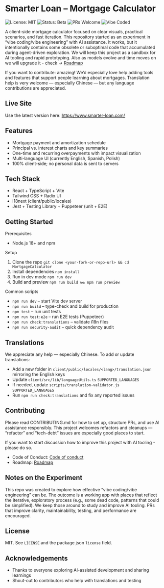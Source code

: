 # Smarter Loan – Mortgage Calculator

![License: MIT](https://img.shields.io/badge/License-MIT-blue.svg)
![Status: Beta](https://img.shields.io/badge/Status-Experimental%20Sandbox-yellow)
![PRs Welcome](https://img.shields.io/badge/PRs-welcome-brightgreen.svg)
![Vibe Coded](https://img.shields.io/badge/Vibe%20Coded-AI%20Assisted-purple)

A client-side mortgage calculator focused on clear visuals, practical scenarios, and fast iteration. This repository started as an experiment in “vibe coding/vibe engineering” with AI assistance. It works, but it intentionally contains some obsolete or suboptimal code that accumulated during agent-driven exploration. We will keep this project as a sandbox for AI tooling and rapid prototyping. Also as models evolve and time moves on we will upgrade it - check -> [Roadmap](ROADMAP.md)

If you want to contribute: amazing! We’d especially love help adding tools and features that support people learning about mortgages. Translation help is very welcome — especially Chinese — but any language contributions are appreciated.

## Live Site

Use the latest version here: https://www.smarter-loan.com/

## Features

- Mortgage payment and amortization schedule
- Principal vs. interest charts and key summaries
- One-time and recurring overpayments with impact visualization
- Multi-language UI (currently English, Spanish, Polish)
- 100% client-side; no personal data is sent to servers

## Tech Stack

- React + TypeScript + Vite
- Tailwind CSS + Radix UI
- i18next (client/public/locales)
- Jest + Testing Library + Puppeteer (unit + E2E)

## Getting Started

Prerequisites

- Node.js 18+ and npm

Setup

1. Clone the repo
   `git clone <your-fork-or-repo-url> && cd MortgageCalculator`
2. Install dependencies
   `npm install`
3. Run in dev mode
   `npm run dev`
4. Build and preview
   `npm run build && npm run preview`

Common scripts

- `npm run dev` – start Vite dev server
- `npm run build` – type-check and build for production
- `npm test` – run unit tests
- `npm run test:e2e` – run E2E tests (Puppeteer)
- `npm run check:translations` – validate i18n files
- `npm run security-audit` – quick dependency audit

## Translations

We appreciate any help — especially Chinese. To add or update translations:

- Add a new folder in `client/public/locales/<lang>/translation.json` mirroring the English keys
- Update `client/src/lib/languageUtils.ts` `SUPPORTED_LANGUAGES`
- If needed, update `scripts/translation-validator.js` `SUPPORTED_LANGUAGES`
- Run `npm run check:translations` and fix any reported issues

## Contributing

Please read CONTRIBUTING.md for how to set up, structure PRs, and use AI assistance responsibly. This project welcomes refactors and cleanups — “refactor” and “tech-debt” issues are especially good places to start.

If you want to start discussion how to improve this project with AI tooling - please do so.


- Code of Conduct: [Code of conduct](CODE_OF_CONDUCT.md)
- Roadmap: [Roadmap](ROADMAP.md)

## Notes on the Experiment

This repo was created to explore how effective “vibe coding/vibe engineering” can be. The outcome is a working app with places that reflect the iterative, exploratory process (e.g., some dead code, patterns that could be simplified). We keep those around to study and improve AI tooling. PRs that improve clarity, maintainability, testing, and performance are encouraged.

## License

MIT. See `LICENSE` and the package.json `license` field.

## Acknowledgements

- Thanks to everyone exploring AI-assisted development and sharing learnings
- Shout-out to contributors who help with translations and testing

